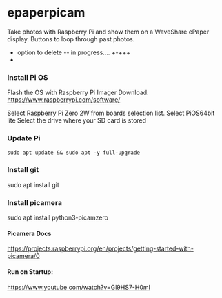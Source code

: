 # epaperpicam
Take photos with Raspberry Pi and show them on a WaveShare ePaper display.
Buttons to loop through past photos.
* option to delete -- in progress....     +-+++
*

### Install Pi OS
Flash the OS with Raspberry Pi Imager
Download: https://www.raspberrypi.com/software/

Select Raspberry Pi Zero 2W from boards selection list.
Select PiOS64bit lite
Select the drive where your SD card is stored



### Update Pi
```
sudo apt update && sudo apt -y full-upgrade
```

### Install git
sudo apt install git

### Install picamera
sudo apt install python3-picamzero

#### Picamera Docs
https://projects.raspberrypi.org/en/projects/getting-started-with-picamera/0


#### Run on Startup:
https://www.youtube.com/watch?v=Gl9HS7-H0mI


